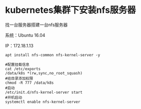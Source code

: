 # kubernetes集群下安装nfs服务器

找一台服务器搭建一台nfs服务器

系统：Ubuntu 16.04

IP：172.18.1.13

```text
apt install nfs-common nfs-kernel-server -y

#配置挂载信息
cat /etc/exports
/data/k8s *(rw,sync,no_root_squash)
#给目录添加权限
chmod -R 777 /data/k8s
#启动
/etc/init.d/nfs-kernel-server start
#开机启动
systemctl enable nfs-kernel-server
```


